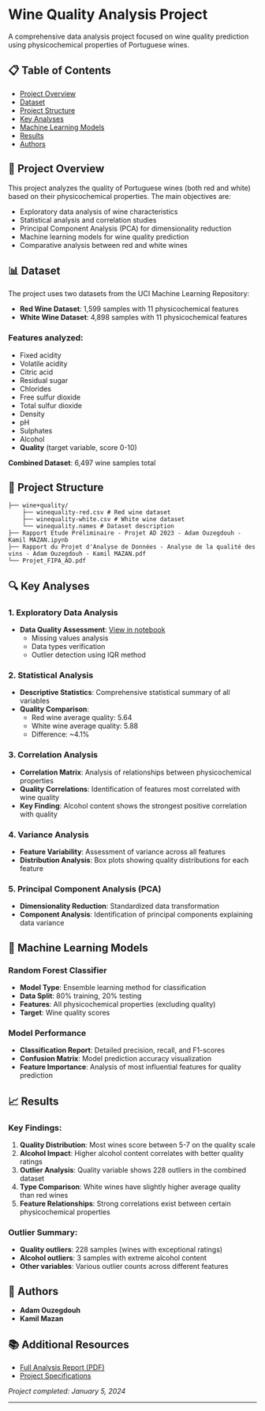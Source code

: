 # Wine Quality Analysis Project

A comprehensive data analysis project focused on wine quality prediction using physicochemical properties of Portuguese wines.

## 📋 Table of Contents

- [Project Overview](#project-overview)
- [Dataset](#dataset)
- [Project Structure](#project-structure)
- [Key Analyses](#key-analyses)
- [Machine Learning Models](#machine-learning-models)
- [Results](#results)
- [Authors](#authors)

## 🍷 Project Overview

This project analyzes the quality of Portuguese wines (both red and white) based on their physicochemical properties. The main objectives are:

- Exploratory data analysis of wine characteristics
- Statistical analysis and correlation studies
- Principal Component Analysis (PCA) for dimensionality reduction
- Machine learning models for wine quality prediction
- Comparative analysis between red and white wines

## 📊 Dataset

The project uses two datasets from the UCI Machine Learning Repository:

- **Red Wine Dataset**: 1,599 samples with 11 physicochemical features
- **White Wine Dataset**: 4,898 samples with 11 physicochemical features

### Features analyzed:
- Fixed acidity
- Volatile acidity
- Citric acid
- Residual sugar
- Chlorides
- Free sulfur dioxide
- Total sulfur dioxide
- Density
- pH
- Sulphates
- Alcohol
- **Quality** (target variable, score 0-10)

**Combined Dataset**: 6,497 wine samples total

## 📁 Project Structure
```
├── wine+quality/ 
    ├── winequality-red.csv # Red wine dataset 
    ├── winequality-white.csv # White wine dataset 
    └── winequality.names # Dataset description 
├── Rapport Etude Préliminaire - Projet AD 2023 - Adam Ouzegdouh - Kamil MAZAN.ipynb 
├── Rapport du Projet d'Analyse de Données - Analyse de la qualité des vins - Adam Ouzegdouh - Kamil MAZAN.pdf 
└── Projet_FIPA_AD.pdf
```
## 🔍 Key Analyses

### 1. Exploratory Data Analysis
- **Data Quality Assessment**: [View in notebook](Rapport%20Etude%20Préliminaire%20-%20%20Projet%20AD%202023%20-%20Adam%20Ouzegdouh%20-%20Kamil%20MAZAN.ipynb)
  - Missing values analysis
  - Data types verification
  - Outlier detection using IQR method

### 2. Statistical Analysis
- **Descriptive Statistics**: Comprehensive statistical summary of all variables
- **Quality Comparison**: 
  - Red wine average quality: 5.64
  - White wine average quality: 5.88
  - Difference: ~4.1%

### 3. Correlation Analysis
- **Correlation Matrix**: Analysis of relationships between physicochemical properties
- **Quality Correlations**: Identification of features most correlated with wine quality
- **Key Finding**: Alcohol content shows the strongest positive correlation with quality

### 4. Variance Analysis
- **Feature Variability**: Assessment of variance across all features
- **Distribution Analysis**: Box plots showing quality distributions for each feature

### 5. Principal Component Analysis (PCA)
- **Dimensionality Reduction**: Standardized data transformation
- **Component Analysis**: Identification of principal components explaining data variance

## 🤖 Machine Learning Models

### Random Forest Classifier
- **Model Type**: Ensemble learning method for classification
- **Data Split**: 80% training, 20% testing
- **Features**: All physicochemical properties (excluding quality)
- **Target**: Wine quality scores

### Model Performance
- **Classification Report**: Detailed precision, recall, and F1-scores
- **Confusion Matrix**: Model prediction accuracy visualization
- **Feature Importance**: Analysis of most influential features for quality prediction

## 📈 Results

### Key Findings:
1. **Quality Distribution**: Most wines score between 5-7 on the quality scale
2. **Alcohol Impact**: Higher alcohol content correlates with better quality ratings
3. **Outlier Analysis**: Quality variable shows 228 outliers in the combined dataset
4. **Type Comparison**: White wines have slightly higher average quality than red wines
5. **Feature Relationships**: Strong correlations exist between certain physicochemical properties

### Outlier Summary:
- **Quality outliers**: 228 samples (wines with exceptional ratings)
- **Alcohol outliers**: 3 samples with extreme alcohol content
- **Other variables**: Various outlier counts across different features

## 👥 Authors

- **Adam Ouzegdouh**
- **Kamil Mazan**

## 📚 Additional Resources

- [Full Analysis Report (PDF)](Rapport%20du%20Projet%20d'Analyse%20de%20Données%20-%20Analyse%20de%20la%20qualité%20des%20vins%20-%20Adam%20Ouzegdouh%20-%20Kamil%20MAZAN.pdf)
- [Project Specifications](Projet_FIPA_AD.pdf)

*Project completed: January 5, 2024*

---
